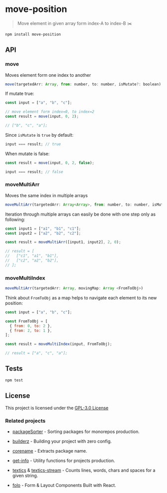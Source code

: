 # move-position

> Move element in given array form index-A to index-B :scissors:

```bash
npm install move-position
```

## API

### move

Moves element form one index to another

```js
move(targetedArr: Array, from: number, to: number, isMutate?: boolean)
```

If mutate true:

```js
const input = ["a", "b", "c"];

// move element form index=0, to index=2
const result = move(input, 0, 2);

// ["b", "c", "a"];
```

Since `isMutate` is `true` by default:

```js
input === result; // true
```

When mutate is false:

```js
const result = move(input, 0, 2, false);

input === result; // false
```

### moveMultiArr

Moves the same index in multiple arrays

```js
moveMultiArr(targetedArr: Array<Array>, from: number, to: number, isMutate?: boolean)
```

Iteration through multiple arrays can easily be done with one step only as following:

```js
const input1 = ["a1", "b1", "c1"];
const input2 = ["a2", "b2", "c2"];

const result = moveMultiArr([input1, input2], 2, 0);

// result = [
//   ["c1", "a1", "b1"],
//   ["c2", "a2", "b2"],
// ];
```

### moveMultiIndex

```ts
moveMultiArr(targetedArr: Array, movingMap: Array <FromToObj>)
```

Think about `FromToObj` as a map helps to navigate each element to its new position:

```js
const input = ["a", "b", "c"];

const FromToObj = [
  { from: 0, to: 2 },
  { from: 2, to: 1 },
];

const result = moveMultiIndex(input, FromToObj);

// result = ["a", "c", "a"];
```

## Tests

```sh
npm test
```

## License

This project is licensed under the [GPL-3.0 License](https://github.com/jalal246/move-position/blob/master/LICENSE)

### Related projects

- [packageSorter](https://github.com/jalal246/packageSorter) - Sorting packages
  for monorepos production.

- [builderz](https://github.com/jalal246/builderz) - Building your project with zero config.

- [corename](https://github.com/jalal246/corename) - Extracts package name.

- [get-info](https://github.com/jalal246/get-info) - Utility functions for
  projects production.

- [textics](https://github.com/jalal246/textics) &
  [textics-stream](https://github.com/jalal246/textics-stream) - Counts lines,
  words, chars and spaces for a given string.

- [folo](https://github.com/jalal246/folo) - Form & Layout Components Built with
  React.
